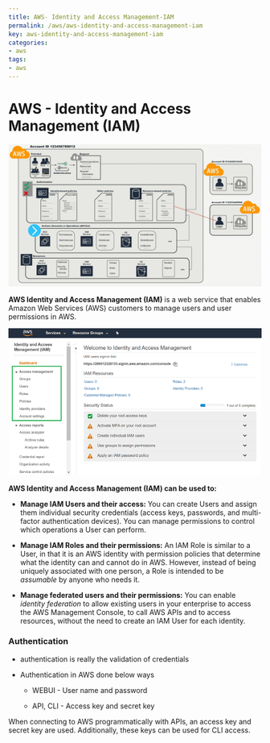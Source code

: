 ```yaml
---
title: AWS- Identity and Access Management-IAM
permalink: /aws/aws-identity-and-access-management-iam
key: aws-identity-and-access-management-iam
categories:
- aws
tags:
- aws
---
```




AWS - Identity and Access Management (IAM)
==========================================

![](media/c991338e536c674840f43e246f2b3756.png)

**AWS Identity and Access Management (IAM)** is a web service that enables
Amazon Web Services (AWS) customers to manage users and user permissions in
AWS. 

![](media/24c3d9332ee6c78a912d6671cbdfc958.png)

**AWS Identity and Access Management (IAM) can be used to:**

-   **Manage IAM Users and their access:** You can create Users and assign them
    individual security credentials (access keys, passwords, and multi-factor
    authentication devices). You can manage permissions to control which
    operations a User can perform.

-   **Manage IAM Roles and their permissions:** An IAM Role is similar to a
    User, in that it is an AWS identity with permission policies that determine
    what the identity can and cannot do in AWS. However, instead of being
    uniquely associated with one person, a Role is intended to be *assumable* by
    anyone who needs it.

-   **Manage federated users and their permissions:** You can enable *identity
    federation* to allow existing users in your enterprise to access the AWS
    Management Console, to call AWS APIs and to access resources, without the
    need to create an IAM User for each identity.

### Authentication

-   authentication is really the validation of credentials

-   Authentication in AWS done below ways

    -   WEBUI - User name and password

    -   API, CLI - Access key and secret key

When connecting to AWS programmatically with APIs, an access key and secret key
are used. Additionally, these keys can be used for CLI access.
